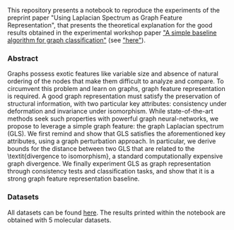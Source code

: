 This repository presents a notebook to reproduce the experiments of the preprint paper "Using Laplacian Spectrum as Graph Feature Representation", that presents the theoretical explanation for the good results obtained in the experimental workshop paper ["A simple baseline algorithm for graph classification"](https://arxiv.org/abs/1810.09155) (see ["here"](https://github.com/edouardpineau/A-simple-baseline-algorithm-for-graph-classification)).

### Abstract

Graphs possess exotic features like variable size and absence of natural ordering of the nodes that make them difficult to analyze and compare. To circumvent this problem and learn on graphs, graph feature representation is required. A good graph representation must satisfy the preservation of structural information, with two particular key attributes: consistency under deformation and invariance under isomorphism. While state-of-the-art methods seek such properties with powerful graph neural-networks, we propose to leverage a simple graph feature: the graph Laplacian spectrum (GLS). We first remind and show that GLS satisfies the aforementioned key attributes, using a graph perturbation approach. In particular, we derive bounds for the distance between two GLS that are related to the \textit{divergence to isomorphism}, a standard computationally expensive graph divergence. We finally experiment GLS as graph representation through consistency tests and classification tasks, and show that it is a strong graph feature representation baseline.


### Datasets

All datasets can be found [here](https://ls11-www.cs.tu-dortmund.de/staff/morris/graphkerneldatasets). The results printed within the notebook are obtained with 5 molecular datasets.
